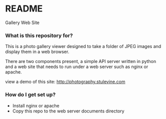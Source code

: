 # README #

Gallery Web Site

### What is this repository for? ###

This is a photo gallery viewer designed to take a folder of JPEG images and display them in a web browser.

There are two components present, a simple API server written in python and a web site that needs to run under a web server such as nginx or apache.

view a demo of this site: http://photography.stulevine.com
 
### How do I get set up? ###

* Install nginx or apache
* Copy this repo to the web server documents directory